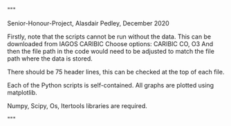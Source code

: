 """

Senior-Honour-Project, Alasdair Pedley, December 2020

Firstly, note that the scripts cannot be run without the data. This can be downloaded from IAGOS CARIBIC
Choose options: 
CARIBIC
CO, O3
And then the file path in the code would need to be adjusted to match the file path where the data is stored.

There should be 75 header lines, this can be checked at the top of each file.

Each of the Python scripts is self-contained. 
All graphs are plotted using matplotlib.

Numpy, Scipy, Os, Itertools libraries are required.

"""
